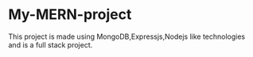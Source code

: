 # My-MERN-project
This project is made using MongoDB,Expressjs,Nodejs like technologies and is a full stack project.
